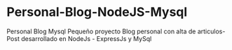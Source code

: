 # Personal-Blog-NodeJS-Mysql
Personal Blog Mysql
Pequeño proyecto Blog personal con alta de articulos- Post desarrollado en NodeJs - ExpressJs y MySql
